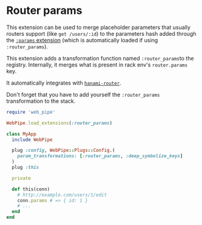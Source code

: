 # Router params

This extension can be used to merge placeholder parameters
that usually routers support (like `get /users/:id`) to the parameters hash
added through the [`:params` extension](params.md) (which is
automatically loaded if using `:router_params`).

This extension adds a transformation function named `:router_params`to the
registry. Internally, it merges what is present in rack env's
`router.params` key.

It automatically integrates with
[`hanami-router`](https://github.com/hanami/router).

Don't forget that you have to add yourself the `:router_params`
transformation to the stack.

```ruby
require 'web_pipe'

WebPipe.load_extensions(:router_params)

class MyApp
  include WebPipe

  plug :config, WebPipe::Plugs::Config.(
    param_transformations: [:router_params, :deep_symbolize_keys]
  )
  plug :this

  private

  def this(conn)
    # http://example.com/users/1/edit
    conn.params # => { id: 1 }
    # ...
  end
end
```
